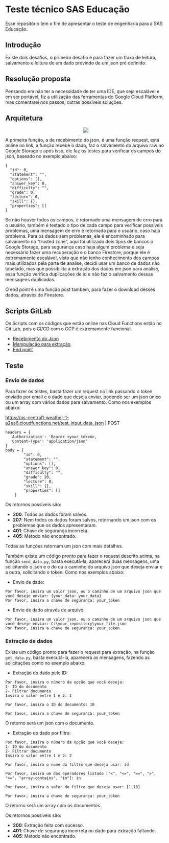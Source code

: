 # Teste técnico SAS Educação

Esse repositório tem o fim de apresentar o teste de engenharia para a SAS Educação.

## Introdução

Existe dois desafios, o primeiro desafio é para fazer um fluxo de leitura, salvamento e leitura de um dado provindo de um json pré definido.

## Resolução proposta

Pensando em não ter a necessidade de ter uma IDE, que seja escalável e em ser portável, fiz a utilização das ferramentas do Google Cloud Platform, mas comentarei nos passos, outras possíveis soluções.

## Arquitetura

<p align="center">
<a href="https://miro.com/app/board/o9J_ldxgco4=/">
  <img src="https://i.ibb.co/Dt9gWFb/arquitetura.png" /></a>
</p>

A primeira função, a de recebimento do json, é uma função request, está online no link, a função recebe o dado, faz o salvamento do arquivo raw no Google Storage e após isso, ele faz os testes para verificar os campos do json, baseado no exemplo abaixo:

```
{
  "id": 0,
  "statement": "",
  "options": [],
  "answer_key": 0,
  "difficulty": "",
  "grade": 0,
  "lecture": 0,
  "skill": {},
  "properties": []
}
```

Se não houver todos os campos, é retornado uma mensagem de erro para o usuário, também é testado o tipo de cada campo para verificar possíveis problemas, uma mensagem de erro é retornada para o usuário, caso haja problema. Para os dados sem problemas, ele é encaminhado para salvamento na “trusted zone”, aqui foi utilizado dois tipos de bancos o Google Storage, para segurança caso haja algum problema e seja necessário fazer uma recuperação e o banco Firestore, porque ele é extremamente escalável, visto que não tenho conhecimento dos campos mais utilizados pela parte de analise, decidi usar um banco de dados não tabelado, mas que possibilita a extração dos dados em json para analise, essa função verifica duplicações de id e não faz o salvamento dessas mensagens duplicadas.

O end point é uma função post também, para fazer o download desses dados, através do Firestore.

## Scripts GitLab

Os Scripts com os códigos que estão online nas Cloud Functions estão no Git Lab, pois o CI/CD com o GCP é extremamente funcional.

- [Recebimento do Json](https://gitlab.com/sas-educacao-teste-engenharia/test-input-data-json)
- [Manipulação para extração](https://gitlab.com/sas-educacao-teste-engenharia/test_save_trusted_zone)
- [End point](https://gitlab.com/sas-educacao-teste-engenharia/test_download_data)

## Teste

### Envio de dados

Para fazer os testes, basta fazer um request no link passando o token enviado por email e o dado que deseja enviar, podendo ser um json único ou um array com vários dados para salvamento. Como nos exemplos abaixo:

https://us-central1-weather-1-a2ea6.cloudfunctions.net/test_input_data_json | POST

```
headers = {
  'Authorization': 'Bearer <your_token>,
  'Content-Type': 'application/json'
}
body = {
        "id": 0,
        "statement": "",
        "options": [],
        "answer_key": 0,
        "difficulty": "",
        "grade": 20,
        "lecture": 0,
        "skill": {},
        "properties": []
    }
```

Os retornos possiveis são:

- **200**: Todos os dados foram salvos.
- **207**: Nem todos os dados foram salvos, retornando um json com os problemas que os dados apresentaram.
- **401**: Chave de segurança incorreta.
- **405**: Método não encontrado.

Todas as funções retornam um json com mais detalhes.

Também existe um código pronto para fazer o request descrito acima, na função `send_data.py`, basta executá-la, aparecerá duas mensagens, uma solicitando o json e o do ou o caminho do arquivo json que deseja enviar e a outra, solicitando o token. Como nos exemplos abaixo:

- Envio de dado:

```
Por favor, insira um valor json, ou o caminho de um arquivo json que você deseje enviar: {your_data: your_data}
Por favor, insira a chave de segurança: your_token
```

- Envio de dado através de arquivo:

```
Por favor, insira um valor json, ou o caminho de um arquivo json que você deseje enviar: C:\your_repository\your_file.json
Por favor, insira a chave de segurança: your_token
```

### Extração de dados

Existe um código pronto para fazer o request para extração, na função `get_data.py`, basta executá-la, aparecerá as mensagens, fazendo as solicitações como no exemplo abaixo.

- Extração do dado pelo ID:

```
Por favor, insira o número da opção que você deseja:
1- ID do documento
2- Filtrar documento
Insira o valor entre 1 e 2: 1

Por favor, insira o ID do documento: 10

Por favor, insira a chave de segurança: your_token
```

O retorno será um json com o documento.

- Extração do dado por filtro:

```
Por favor, insira o número da opção que você deseja:
1- ID do documento
2- Filtrar documento
Insira o valor entre 1 e 2: 2

Por favor, insira o nome do filtro que deseja usar: id

Por favor, insira um dos operadores listado ["<", "<=", "==", ">", ">=", "array-contains", "in"]: in

Por favor, insira o valor do filtro que deseja usar: [1,10]

Por favor, insira a chave de segurança: your_token
```

O retorno será um array com os documentos.

Os retornos possiveis são:

- **200**: Extração feita com sucesso.
- **401**: Chave de segurança incorreta ou dado para extração faltando.
- **405**: Método não encontrado.
